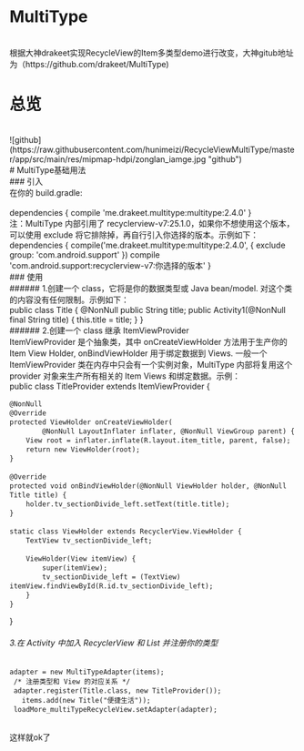 # MultiType
</br>
根据大神drakeet实现RecycleView的Item多类型demo进行改变，大神gitub地址为（https://github.com/drakeet/MultiType)
</br>

# 总览
</br>
![github](https://raw.githubusercontent.com/hunimeizi/RecycleViewMultiType/master/app/src/main/res/mipmap-hdpi/zonglan_iamge.jpg "github")</br>
# MultiType基础用法
</br>
### 引入</br>
在你的 build.gradle:</br></br>
dependencies {
    compile 'me.drakeet.multitype:multitype:2.4.0'
}</br>
注：MultiType 内部引用了 recyclerview-v7:25.1.0，如果你不想使用这个版本，可以使用 exclude 将它排除掉，再自行引入你选择的版本。示例如下：
</br>
dependencies {
    compile('me.drakeet.multitype:multitype:2.4.0', {
       exclude group: 'com.android.support'
    })
    compile 'com.android.support:recyclerview-v7:你选择的版本'
}</br>
### 使用</br>
###### 1.创建一个 class，它将是你的数据类型或 Java bean/model. 对这个类的内容没有任何限制。示例如下：</br>
  public class Title {
      @NonNull public String title;
      public Activity1(@NonNull final String title) {
          this.title = title;
      }
  }</br>
###### 2.创建一个 class 继承 ItemViewProvider</br>
ItemViewProvider 是个抽象类，其中 onCreateViewHolder 方法用于生产你的 Item View Holder, onBindViewHolder 用于绑定数据到 Views. 一般一个 ItemViewProvider 类在内存中只会有一个实例对象，MultiType 内部将复用这个 provider 对象来生产所有相关的 Item Views 和绑定数据。示例：
</br>
public class TitleProvider extends ItemViewProvider<Title, TitleProvider.ViewHolder> {

    @NonNull
    @Override
    protected ViewHolder onCreateViewHolder(
            @NonNull LayoutInflater inflater, @NonNull ViewGroup parent) {
        View root = inflater.inflate(R.layout.item_title, parent, false);
        return new ViewHolder(root);
    }

    @Override
    protected void onBindViewHolder(@NonNull ViewHolder holder, @NonNull Title title) {
        holder.tv_sectionDivide_left.setText(title.title);
    }

    static class ViewHolder extends RecyclerView.ViewHolder {
        TextView tv_sectionDivide_left;

        ViewHolder(View itemView) {
            super(itemView);
            tv_sectionDivide_left = (TextView) itemView.findViewById(R.id.tv_sectionDivide_left);
        }
    }
}</br>
###### 3.在 Activity 中加入 RecyclerView 和 List 并注册你的类型
    adapter = new MultiTypeAdapter(items);
     /* 注册类型和 View 的对应关系 */
     adapter.register(Title.class, new TitleProvider());
       items.add(new Title("便捷生活"));
     loadMore_multiTypeRecycleView.setAdapter(adapter);
</br>
这样就ok了

